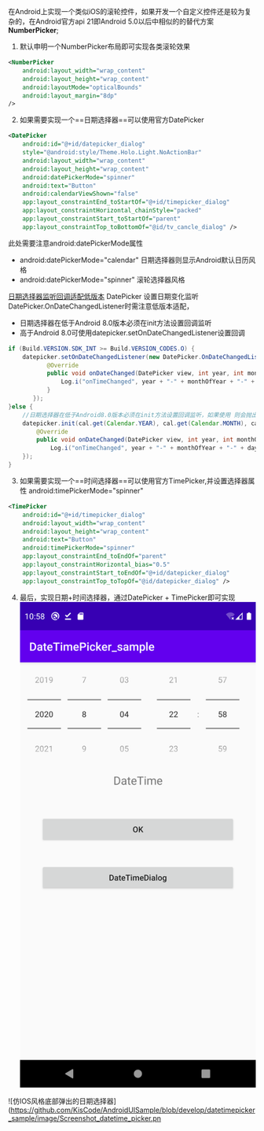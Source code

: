 在Android上实现一个类似iOS的滚轮控件，如果开发一个自定义控件还是较为复杂的，在Android官方api 21即Android 5.0以后中相似的的替代方案 **NumberPicker**;

1. 默认申明一个NumberPicker布局即可实现各类滚轮效果
```xml
<NumberPicker
    android:layout_width="wrap_content"
    android:layout_height="wrap_content"
    android:layoutMode="opticalBounds"
    android:layout_margin="8dp"
/>
```

2. 如果需要实现一个==日期选择器==可以使用官方DatePicker
```xml
<DatePicker
    android:id="@+id/datepicker_dialog"
    style="@android:style/Theme.Holo.Light.NoActionBar"
    android:layout_width="wrap_content"
    android:layout_height="wrap_content"
    android:datePickerMode="spinner"
    android:text="Button"
    android:calendarViewShown="false"
    app:layout_constraintEnd_toStartOf="@+id/timepicker_dialog"
    app:layout_constraintHorizontal_chainStyle="packed"
    app:layout_constraintStart_toStartOf="parent"
    app:layout_constraintTop_toBottomOf="@id/tv_cancle_dialog" />
```
此处需要注意android:datePickerMode属性
- android:datePickerMode="calendar" 日期选择器则显示Android默认日历风格
- android:datePickerMode="spinner" 滚轮选择器风格

[日期选择器监听回调适配低版本](https://stackoverflow.com/questions/2051153/android-ond)
DatePicker 设置日期变化监听DatePicker.OnDateChangedListener时需注意低版本适配，
- 日期选择器在低于Android 8.0版本必须在init方法设置回调监听
- 高于Android 8.0可使用datepicker.setOnDateChangedListener设置回调

```java
if (Build.VERSION.SDK_INT >= Build.VERSION_CODES.O) {
    datepicker.setOnDateChangedListener(new DatePicker.OnDateChangedListener() {
           @Override
           public void onDateChanged(DatePicker view, int year, int monthOfYear, int dayOfMonth) {
               Log.i("onTimeChanged", year + "-" + monthOfYear + "-" + dayOfMonth);
           }
       });
}else {
    //日期选择器在低于Android8.0版本必须在init方法设置回调监听，如果使用 则会抛出异常 参考{@link https://stackoverflow.com/questions/2051153/android-ondatechangedlistener-how-do-you-set-this}
    datepicker.init(cal.get(Calendar.YEAR), cal.get(Calendar.MONTH), cal.get(Calendar.DAY_OF_MONTH), new DatePicker.OnDateChangedListener() {
        @Override
        public void onDateChanged(DatePicker view, int year, int monthOfYear, int dayOfMonth) {
            Log.i("onTimeChanged", year + "-" + monthOfYear + "-" + dayOfMonth);】】、
    });
}
```



3. 如果需要实现一个==时间选择器==可以使用官方TimePicker,并设置选择器属性
   android:timePickerMode="spinner"

```xml
<TimePicker
    android:id="@+id/timepicker_dialog"
    android:layout_width="wrap_content"
    android:layout_height="wrap_content"
    android:text="Button"
    android:timePickerMode="spinner"
    app:layout_constraintEnd_toEndOf="parent"
    app:layout_constraintHorizontal_bias="0.5"
    app:layout_constraintStart_toEndOf="@+id/datepicker_dialog"
    app:layout_constraintTop_toTopOf="@id/datepicker_dialog" />
```

4. 最后，实现日期+时间选择器，通过DatePicker + TimePicker即可实现
   ![滚轮日期选择器](https://github.com/KisCode/AndroidUISample/blob/develop/datetimepicker_sample/image/Screenshot_wheel.png)

![仿IOS风格底部弹出的日期选择器](https://github.com/KisCode/AndroidUISample/blob/develop/datetimepicker_sample/image/Screenshot_datetime_picker.pn
